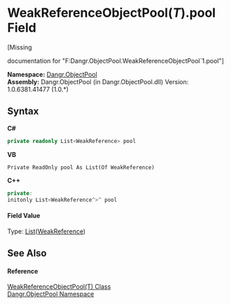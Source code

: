 # WeakReferenceObjectPool(*T*).pool Field
 

\[Missing <summary> documentation for "F:Dangr.ObjectPool.WeakReferenceObjectPool`1.pool"\]

**Namespace:**&nbsp;<a href="N_Dangr_ObjectPool">Dangr.ObjectPool</a><br />**Assembly:**&nbsp;Dangr.ObjectPool (in Dangr.ObjectPool.dll) Version: 1.0.6381.41477 (1.0.*)

## Syntax

**C#**<br />
``` C#
private readonly List<WeakReference> pool
```

**VB**<br />
``` VB
Private ReadOnly pool As List(Of WeakReference)
```

**C++**<br />
``` C++
private:
initonly List<WeakReference^>^ pool
```


#### Field Value
Type: <a href="http://msdn2.microsoft.com/en-us/library/6sh2ey19" target="_blank">List</a>(<a href="http://msdn2.microsoft.com/en-us/library/hbh8w2zd" target="_blank">WeakReference</a>)

## See Also


#### Reference
<a href="T_Dangr_ObjectPool_WeakReferenceObjectPool_1">WeakReferenceObjectPool(T) Class</a><br /><a href="N_Dangr_ObjectPool">Dangr.ObjectPool Namespace</a><br />
